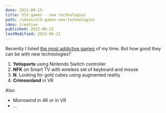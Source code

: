 ```yaml
---
date: 2021-09-15
title: Old games - new technologies
path: /ideas/old-games-new-technologies
idea: creative
published: 2022-06-21
lastModified: 2022-06-21
---
```


Recently I listed [the most addictive games](/blog/most-addictive-games) of my time. But how good they can be with new technologies?

1. **Yetisports** using Nintendo Switch controller
2. **NFK** on Smart TV with wireless set of keyboard and mouse
3. **N**. Looking for gold cubes using augmented reality
4. **Crimsonland** in VR

Also

- Morrowind in 4K or in VR
- ...